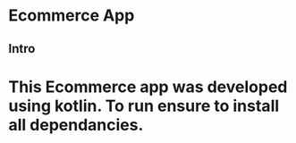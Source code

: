 
# Ecommerce App


Intro
------
This Ecommerce app was developed using kotlin. To run ensure to install all dependancies.
=======
